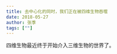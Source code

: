 ```yaml
---
title: 去中心化的同时，我们正在被四维生物吞噬
date: 2018-05-27
author: 张季
tags: [""]
---
```

四维生物最近终于开始介入三维生物的世界了。

<!--more-->